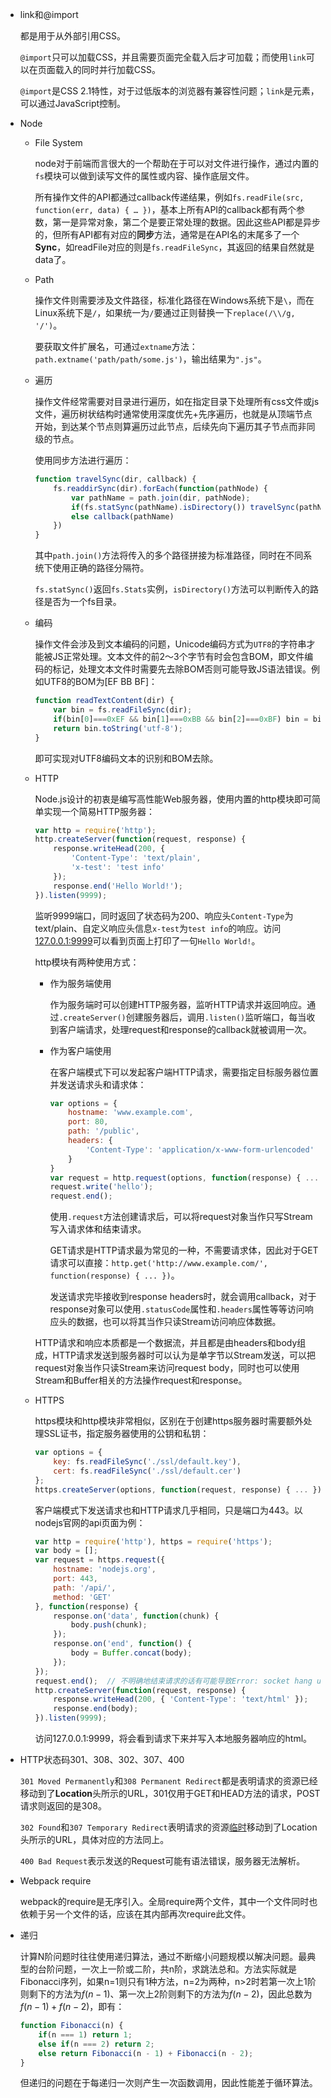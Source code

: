 - link和@import

  都是用于从外部引用CSS。

  `@import`只可以加载CSS，并且需要页面完全载入后才可加载；而使用`link`可以在页面载入的同时并行加载CSS。

  `@import`是CSS 2.1特性，对于过低版本的浏览器有兼容性问题；`link`是元素，可以通过JavaScript控制。

- Node

  - File System

    node对于前端而言很大的一个帮助在于可以对文件进行操作，通过内置的`fs`模块可以做到读写文件的属性或内容、操作底层文件。

    所有操作文件的API都通过callback传递结果，例如`fs.readFile(src, function(err, data) { … })`，基本上所有API的callback都有两个参数，第一是异常对象，第二个是要正常处理的数据。因此这些API都是异步的，但所有API都有对应的**同步**方法，通常是在API名的末尾多了一个**Sync**，如readFile对应的则是`fs.readFileSync`，其返回的结果自然就是data了。

  - Path

    操作文件则需要涉及文件路径，标准化路径在Windows系统下是`\`，而在Linux系统下是`/`，如果统一为`/`要通过正则替换一下`replace(/\\/g, '/')`。

    要获取文件扩展名，可通过`extname`方法：`path.extname('path/path/some.js')`，输出结果为`".js"`。

  - 遍历

    操作文件经常需要对目录进行遍历，如在指定目录下处理所有css文件或js文件，遍历树状结构时通常使用深度优先+先序遍历，也就是从顶端节点开始，到达某个节点则算遍历过此节点，后续先向下遍历其子节点而非同级的节点。

    使用同步方法进行遍历：

    ```js
    function travelSync(dir, callback) {
        fs.readdirSync(dir).forEach(function(pathNode) {
            var pathName = path.join(dir, pathNode);
            if(fs.statSync(pathName).isDirectory()) travelSync(pathName, callback);
            else callback(pathName)
        })
    }
    ```

    其中`path.join()`方法将传入的多个路径拼接为标准路径，同时在不同系统下使用正确的路径分隔符。

    `fs.statSync()`返回`fs.Stats`实例，`isDirectory()`方法可以判断传入的路径是否为一个fs目录。

  - 编码

    操作文件会涉及到文本编码的问题，Unicode编码方式为`UTF8`的字符串才能被JS正常处理。文本文件的前2～3个字节有时会包含BOM，即文件编码的标记，处理文本文件时需要先去除BOM否则可能导致JS语法错误。例如UTF8的BOM为[EF BB BF]：

    ```js
    function readTextContent(dir) {
        var bin = fs.readFileSync(dir);
        if(bin[0]===0xEF && bin[1]===0xBB && bin[2]===0xBF) bin = bin.slice(3);
        return bin.toString('utf-8');
    }
    ```

    即可实现对UTF8编码文本的识别和BOM去除。

  - HTTP

    Node.js设计的初衷是编写高性能Web服务器，使用内置的http模块即可简单实现一个简易HTTP服务器：

    ```js
    var http = require('http');
    http.createServer(function(request, response) {
        response.writeHead(200, {
            'Content-Type': 'text/plain',
            'x-test': 'test info'
        });
        response.end('Hello World!');
    }).listen(9999);
    ```

    监听9999端口，同时返回了状态码为200、响应头`Content-Type`为text/plain、自定义响应头信息`x-test`为`test info`的响应。访问<u>127.0.0.1:9999</u>可以看到页面上打印了一句`Hello World!`。

    http模块有两种使用方式：

    + 作为服务端使用

      作为服务端时可以创建HTTP服务器，监听HTTP请求并返回响应。通过`.createServer()`创建服务器后，调用`.listen()`监听端口，每当收到客户端请求，处理request和response的callback就被调用一次。

    + 作为客户端使用

      在客户端模式下可以发起客户端HTTP请求，需要指定目标服务器位置并发送请求头和请求体：

      ```js
      var options = {
          hostname: 'www.example.com',
          port: 80,
          path: '/public',
          headers: {
              'Content-Type': 'application/x-www-form-urlencoded'  //指示发送数据的MIME类型
          }
      }
      var request = http.request(options, function(response) { ... });
      request.write('hello');
      request.end();
      ```

      使用`.request`方法创建请求后，可以将request对象当作只写Stream写入请求体和结束请求。

      GET请求是HTTP请求最为常见的一种，不需要请求体，因此对于GET请求可以直接：`http.get('http://www.example.com/', function(response) { ... })`。

      发送请求完毕接收到response headers时，就会调用callback，对于response对象可以使用`.statusCode`属性和`.headers`属性等等访问响应头的数据，也可以将其当作只读Stream访问响应体数据。

    HTTP请求和响应本质都是一个数据流，并且都是由headers和body组成，HTTP请求发送到服务器时可以认为是单字节以Stream发送，可以把request对象当作只读Stream来访问request body，同时也可以使用Stream和Buffer相关的方法操作request和response。

  - HTTPS

    https模块和http模块非常相似，区别在于创建https服务器时需要额外处理SSL证书，指定服务器使用的公钥和私钥：

    ```js
    var options = {
        key: fs.readFileSync('./ssl/default.key'),
    	cert: fs.readFileSync('./ssl/default.cer')    
    };
    https.createServer(options, function(request, response) { ... });
    ```

    客户端模式下发送请求也和HTTP请求几乎相同，只是端口为443。以nodejs官网的api页面为例：

    ```js
    var http = require('http'), https = require('https');
    var body = [];
    var request = https.request({
        hostname: 'nodejs.org',
        port: 443,
        path: '/api/',
        method: 'GET'
    }, function(response) {
        response.on('data', function(chunk) {
            body.push(chunk);
        });
        response.on('end', function() {
            body = Buffer.concat(body);
        });
    });
    request.end();  // 不明确地结束请求的话有可能导致Error: socket hang up
    http.createServer(function(request, response) {
        response.writeHead(200, { 'Content-Type': 'text/html' });
        response.end(body);
    }).listen(9999);
    ```

    访问127.0.0.1:9999，将会看到请求下来并写入本地服务器响应的html。

- HTTP状态码301、308、302、307、400

  `301 Moved Permanently`和`308 Permanent Redirect`都是表明请求的资源已经移动到了**Location**头所示的URL，301仅用于GET和HEAD方法的请求，POST请求则返回的是308。

  `302 Found`和`307 Temporary Redirect`表明请求的资源<u>临时</u>移动到了Location头所示的URL，具体对应的方法同上。

  `400 Bad Request`表示发送的Request可能有语法错误，服务器无法解析。

- Webpack require

  webpack的require是无序引入。全局require两个文件，其中一个文件同时也依赖于另一个文件的话，应该在其内部再次require此文件。

- 递归

  计算N阶问题时往往使用递归算法，通过不断缩小问题规模以解决问题。最典型的台阶问题，一次上一阶或二阶，共n阶，求跳法总和。方法实际就是Fibonacci序列，如果n=1则只有1种方法，n=2为两种，n>2时若第一次上1阶则剩下的方法为$f(n-1)$、第一次上2阶则剩下的方法为$f(n-2)$，因此总数为$f(n-1)+f(n-2)$，即有：

  ```js
  function Fibonacci(n) {
      if(n === 1) return 1;
      else if(n === 2) return 2;
      else return Fibonacci(n - 1) + Fibonacci(n - 2);
  }
  ```

  但递归的问题在于每递归一次则产生一次函数调用，因此性能差于循环算法。